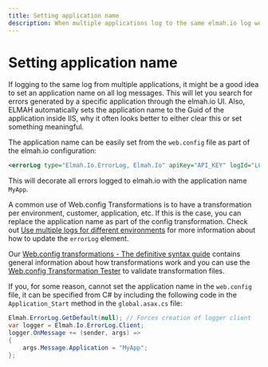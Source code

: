 ```yaml
---
title: Setting application name
description: When multiple applications log to the same elmah.io log we recommend setting the app name. Learn how to set it up in ASP.NET, MVC, and Web API.
---
```


# Setting application name

If logging to the same log from multiple applications, it might be a good idea to set an application name on all log messages. This will let you search for errors generated by a specific application through the elmah.io UI. Also, ELMAH automatically sets the application name to the Guid of the application inside IIS, why it often looks better to either clear this or set something meaningful.

The application name can be easily set from the `web.config` file as part of the elmah.io configuration:

```xml
<errorLog type="Elmah.Io.ErrorLog, Elmah.Io" apiKey="API_KEY" logId="LOG_ID" applicationName="MyApp" />
```

This will decorate all errors logged to elmah.io with the application name `MyApp`.

A common use of Web.config Transformations is to have a transformation per environment, customer, application, etc. If this is the case, you can replace the application name as part of the config transformation. Check out [Use multiple logs for different environments](/use-multiple-logs-for-different-environments/) for more information about how to update the `errorLog` element.

<div class="alert alert-primary">
    <div class="row">
        <div class="col-auto align-self-start">
            <div class="fa fa-lightbulb"></div>
        </div>
        <div class="col">Our <a href="https://blog.elmah.io/web-config-transformations-the-definitive-syntax-guide/" target="_blank">Web.config transformations - The definitive syntax guide</a> contains general information about how transformations work and you can use the <a href="https://elmah.io/tools/webconfig-transformation-tester/" target="_blank">Web.config Transformation Tester</a> to validate transformation files.</div>
    </div>
</div>

If you, for some reason, cannot set the application name in the `web.config` file, it can be specified from C# by including the following code in the `Application_Start` method in the `global.asax.cs` file:

```csharp
Elmah.ErrorLog.GetDefault(null); // Forces creation of logger client
var logger = Elmah.Io.ErrorLog.Client;
logger.OnMessage += (sender, args) =>
{
    args.Message.Application = "MyApp";
};
```